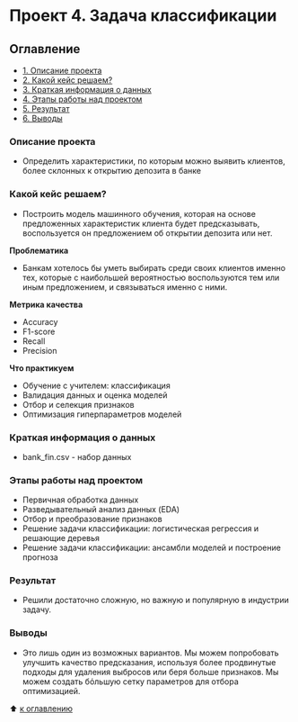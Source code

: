 # Проект 4. Задача классификации


## Оглавление
- [1. Описание проекта](https://github.com/azudilins/sf_data_science/tree/main/project_4/README.md#Описание-проекта)
- [2. Какой кейс решаем?](https://github.com/azudilins/sf_data_science/tree/main/project_4/README.md#Какой-кейс-решаем)
- [3. Краткая информация о данных](https://github.com/azudilins/sf_data_science/tree/main/project_4/README.md#Краткая-информация-о-данных)
- [4. Этапы работы над проектом](https://github.com/azudilins/sf_data_science/tree/main/project_4/README.md#Этапы-работы-над-проектом)
- [5. Результат](https://github.com/azudilins/sf_data_science/tree/main/project_4/README.md#Результат)
- [6. Выводы](https://github.com/azudilins/sf_data_science/tree/main/project_4/README.md#Выводы)


### Описание проекта
- Определить характеристики, по которым можно выявить клиентов, более склонных к открытию депозита в банке 


### Какой кейс решаем?
- Построить модель машинного обучения, которая на основе предложенных характеристик клиента будет предсказывать,
  воспользуется он предложением об открытии депозита или нет.


**Проблематика**
- Банкам хотелось бы уметь выбирать среди своих клиентов именно тех,
  которые с наибольшей вероятностью воспользуются тем или иным предложением, и связываться именно с ними.


**Метрика качества**
- Accuracy
- F1-score
- Recall
- Precision


**Что практикуем**
- Обучение с учителем: классификация
- Валидация данных и оценка моделей
- Отбор и селекция признаков
- Оптимизация гиперпараметров моделей


### Краткая информация о данных
- bank_fin.csv - набор данных


### Этапы работы над проектом
- Первичная обработка данных
- Разведывательный анализ данных (EDA)
- Отбор и преобразование признаков
- Решение задачи классификации: логистическая регрессия и решающие деревья
- Решение задачи классификации: ансамбли моделей и построение прогноза


### Результат
- Решили достаточно сложную, но важную и популярную в индустрии задачу.


### Выводы
- Это лишь один из возможных вариантов.
  Мы можем попробовать улучшить качество предсказания, используя более продвинутые подходы для удаления выбросов или беря больше признаков.
  Мы можем создать бόльшую сетку параметров для отбора оптимизацией.

:arrow_up: [к оглавлению](https://github.com/azudilins/sf_data_science/tree/main/project_4/README.md#Оглавление)